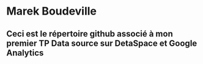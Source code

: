 # Marek Boudeville

## Ceci est le répertoire github associé à mon premier TP Data source sur DetaSpace et Google Analytics
